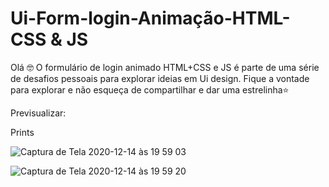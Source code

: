 # Ui-Form-login-Animação-HTML-CSS & JS


Olá 🤓 
O formulário de login animado HTML+CSS e JS é parte de uma série de desafios pessoais para explorar ideias em Ui design. Fique a vontade para explorar e não esqueça de compartilhar e dar uma estrelinha⭐️ 


Previsualizar: 

Prints 

![Captura de Tela 2020-12-14 às 19 59 03](https://user-images.githubusercontent.com/4931735/102146544-eaee0680-3e47-11eb-919e-9c892fe3bf06.png)

![Captura de Tela 2020-12-14 às 19 59 20](https://user-images.githubusercontent.com/4931735/102146566-f7725f00-3e47-11eb-9de8-c2713b9dcbf5.png)



